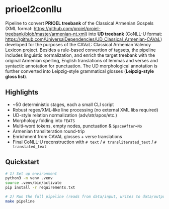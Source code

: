 # prioel2conllu

Pipeline to convert **PRIOEL treebank** of the Classical Armenian Gospels (XML format: https://github.com/proiel/proiel-treebank/blob/master/armenian-nt.xml) into **UD treebank** (CoNLL-U format: https://github.com/UniversalDependencies/UD_Classical_Armenian-CAVaL) developed for the purposes of the CAVaL: Classical Armenian Valency Lexicon project. Besides a rule-based convertion of tagsets, the pipeline includes linguistic normalization, and enrich the target treebank with the original Armenian spelling, English translations of lemmas and verses and syntactic annotation for punctuation. The UD morphological annotation is further converted into Leipzig-style grammatical glosses (**Leipzig-style gloss list**).

## Highlights

- ~50 deterministic stages, each a small CLI script
- Robust regex/XML-like line processing (no external XML libs required)
- UD-style relation normalization (adv/atr/apos/etc.)
- Morphology folding into `FEATS`
- Multi-word tokens, empty nodes, punctuation & `SpaceAfter=No`
- Armenian transliteration round-trip
- Enrichment from CAVAL glosses + verse translations
- Final CoNLL-U reconstruction with `# text` / `# transliterated_text` / `# translated_text`

## Quickstart

```bash
# 1) Set up environment
python3 -m venv .venv
source .venv/bin/activate
pip install -r requirements.txt

# 2) Run the full pipeline (reads from data/input, writes to data/output)
make pipeline

